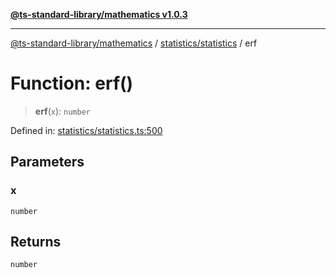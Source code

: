 [**@ts-standard-library/mathematics v1.0.3**](../../../README.md)

***

[@ts-standard-library/mathematics](../../../README.md) / [statistics/statistics](../README.md) / erf

# Function: erf()

> **erf**(`x`): `number`

Defined in: [statistics/statistics.ts:500](https://github.com/gabaudette/ts-stdlib/blob/be448e6a9d9c20c6c2f27f6550ce4e65fc8c9b89/packages/mathematics/src/statistics/statistics.ts#L500)

## Parameters

### x

`number`

## Returns

`number`
